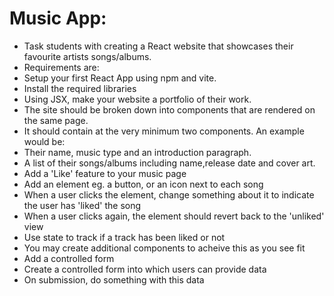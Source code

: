 # Music App:
- Task students with creating a React website that showcases their favourite artists songs/albums.
- Requirements are:
- Setup your first React App using npm and vite.
- Install the required libraries
- Using JSX, make your website a portfolio of their work.
- The site should be broken down into components that are rendered on the same page.
- It should contain at the very minimum two components. An example would be:
- Their name, music type and an introduction paragraph.
- A list of their songs/albums including name,release date and cover art.
- Add a 'Like' feature to your music page
- Add an element eg. a button, or an icon next to each song
- When a user clicks the element, change something about it to indicate the user has 'liked' the song
- When a user clicks again, the element should revert back to the 'unliked' view
- Use state to track if a track has been liked or not
- You may create additional components to acheive this as you see fit
- Add a controlled form
- Create a controlled form into which users can provide data
- On submission, do something with this data
